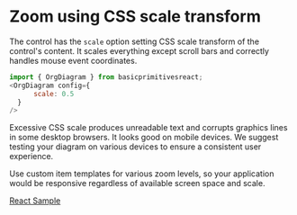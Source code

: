# Zoom using CSS scale transform

The control has the `scale` option setting CSS scale transform of the control's content. It scales everything except scroll bars and correctly handles mouse event coordinates.

```JavaScript
import { OrgDiagram } from basicprimitivesreact;
<OrgDiagram config={
      scale: 0.5
  }
/>
```

Excessive CSS scale produces unreadable text and corrupts graphics lines in some desktop browsers. It looks good on mobile devices. We suggest testing your diagram on various devices to ensure a consistent user experience. 

Use custom item templates for various zoom levels, so your application would be responsive regardless of available screen space and scale.

[React Sample](../src/components/Samples/ZoomWithCSSScaleTransform.js)
